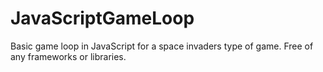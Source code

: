 JavaScriptGameLoop
==================

Basic game loop in JavaScript for a space invaders type of game. Free of any frameworks or libraries.
